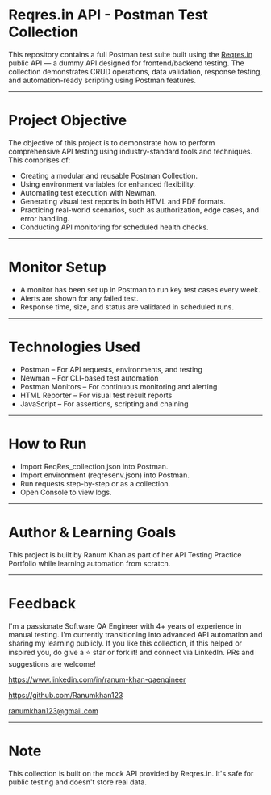 # Reqres.in API - Postman Test Collection

This repository contains a full Postman test suite built using the [Reqres.in](https://reqres.in) public API — a dummy API designed for frontend/backend testing. The collection demonstrates CRUD operations, data validation, response testing, and automation-ready scripting using Postman features.

---

# Project Objective
The objective of this project is to demonstrate how to perform comprehensive API testing using industry-standard tools and techniques. This comprises of:

- Creating a modular and reusable Postman Collection.
- Using environment variables for enhanced flexibility.
- Automating test execution with Newman.
- Generating visual test reports in both HTML and PDF formats.
- Practicing real-world scenarios, such as authorization, edge cases, and error handling.
- Conducting API monitoring for scheduled health checks.

---

# Monitor Setup
- A monitor has been set up in Postman to run key test cases every week.
- Alerts are shown for any failed test.
- Response time, size, and status are validated in scheduled runs.

---

# Technologies Used

- Postman – For API requests, environments, and testing
- Newman – For CLI-based test automation
- Postman Monitors – For continuous monitoring and alerting
- HTML Reporter – For visual test result reports
- JavaScript – For assertions, scripting and chaining

---

# How to Run

- Import ReqRes_collection.json into Postman.
- Import environment (reqresenv.json) into Postman.
- Run requests step-by-step or as a collection.
- Open Console to view logs.

---

# Author & Learning Goals

This project is built by Ranum Khan as part of her API Testing Practice Portfolio while learning automation from scratch.

---

# Feedback

I'm a passionate Software QA Engineer with 4+ years of experience in manual testing. I'm currently transitioning into advanced API automation and sharing my learning publicly. If you like this collection, if this helped or inspired you, do give a ⭐ star or fork it! and connect via LinkedIn. PRs and suggestions are welcome!

https://www.linkedin.com/in/ranum-khan-qaengineer

https://github.com/Ranumkhan123

ranumkhan123@gmail.com

---

# Note

This collection is built on the mock API provided by Reqres.in. It's safe for public testing and doesn't store real data.

